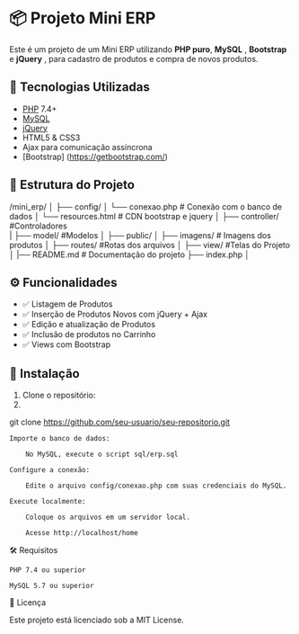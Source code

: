 # 📦 Projeto Mini ERP

Este é um projeto de um Mini ERP utilizando **PHP puro**, **MySQL** , **Bootstrap** e  **jQuery** , para cadastro de produtos e compra de novos produtos.

## 🚀 Tecnologias Utilizadas

- [PHP](https://www.php.net/) 7.4+
- [MySQL](https://www.mysql.com/)
- [jQuery](https://jquery.com/)
- HTML5 & CSS3
- Ajax para comunicação assíncrona
- [Bootstrap] (https://getbootstrap.com/)

## 📂 Estrutura do Projeto

/mini_erp/
│
├── config/
│ └── conexao.php # Conexão com o banco de dados
│ └── resources.html # CDN bootstrap e jquery
│
├── controller/ #Controladores  
|
├── model/ #Modelos
│
├── public/
│ ├── imagens/ # Imagens dos produtos
│
├── routes/ #Rotas dos arquivos
│
├── view/ #Telas do Projeto
│
|── README.md # Documentação do projeto
├── index.php 
│


## ⚙️ Funcionalidades

- ✅ Listagem de Produtos
- ✅ Inserção de Produtos Novos com jQuery + Ajax
- ✅ Edição e atualização de Produtos
- ✅ Inclusão de produtos no Carrinho
- ✅ Views com Bootstrap

## 💾 Instalação

1. Clone o repositório:
2. 
git clone https://github.com/seu-usuario/seu-repositorio.git

    Importe o banco de dados:

        No MySQL, execute o script sql/erp.sql

    Configure a conexão:

        Edite o arquivo config/conexao.php com suas credenciais do MySQL.

    Execute localmente:

        Coloque os arquivos em um servidor local.

        Acesse http://localhost/home

🛠 Requisitos

    PHP 7.4 ou superior

    MySQL 5.7 ou superior


📄 Licença

Este projeto está licenciado sob a MIT License.
